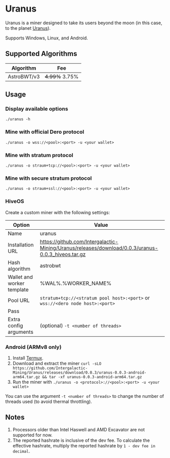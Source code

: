 # Uranus

Uranus is a miner designed to take its users beyond the moon (in this case, to the planet [Uranus](https://en.wikipedia.org/wiki/Uranus)).

Supports Windows, Linux, and Android.

## Supported Algorithms
| Algorithm | Fee |
| ----------- | ----------- |
| AstroBWT/v3 | ~~4.99%~~ 3.75% |

## Usage

### Display available options
`./uranus -h`

### Mine with official Dero protocol
`./uranus -o wss://<pool>:<port> -u <your wallet>`

### Mine with stratum protocol
`./uranus -o straum+tcp://<pool>:<port> -u <your wallet>`

### Mine with secure stratum protocol
`./uranus -o straum+ssl://<pool>:<port> -u <your wallet>`

### HiveOS
Create a custom miner with the following settings:

| Option | Value |
| ----------- | ----------- |
| Name | uranus |
| Installation URL | https://github.com/Intergalactic-Mining/Uranus/releases/download/0.0.3/uranus-0.0.3_hiveos.tar.gz |
| Hash algorithm | astrobwt |
| Wallet and worker template | %WAL%.%WORKER_NAME% |
| Pool URL | `stratum+tcp://<stratum pool host>:<port>` or `wss://<dero node host>:<port>`  |
| Pass | |
| Extra config arguments | (optional) `-t <number of threads>` |

### Android (ARMv8 only)
1. Install [Termux](https://termux.dev/).
2. Download and extract the miner
`curl -sLO https://github.com/Intergalactic-Mining/Uranus/releases/download/0.0.3/uranus-0.0.3-android-arm64.tar.gz && tar -xf uranus-0.0.3-android-arm64.tar.gz`
3. Run the miner with
`./uranus -o <protocol>://<pool>:<port> -u <your wallet>`

You can use the argument `-t <number of threads>` to change the number of threads used (to avoid thermal throttling).

## Notes
1. Processors older than Intel Haswell and AMD Excavator are not supported for now.
2. The reported hashrate is inclusive of the dev fee. To calculate the effective hashrate, multiply the reported hashrate by `1 - dev fee in decimal`.